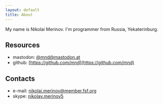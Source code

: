 ```yaml
---
layout: default
title: About
---
```

My name is Nikolai Merinov. I'm programmer from Russia, Yekaterinburg.

Resources
---------
- mastodon: [@mnd@mastodon.at](https://mastodon.at/@mnd)
- github: [https://github.com/mnd](https://github.com/mnd)

Contacts
--------
- e-mail: [nikolai.merinov@member.fsf.org](mailto:nikolai.merinov@member.fsf.org)
- skype: [nikolay.merinov5](skype:nikolay.merinov5)
